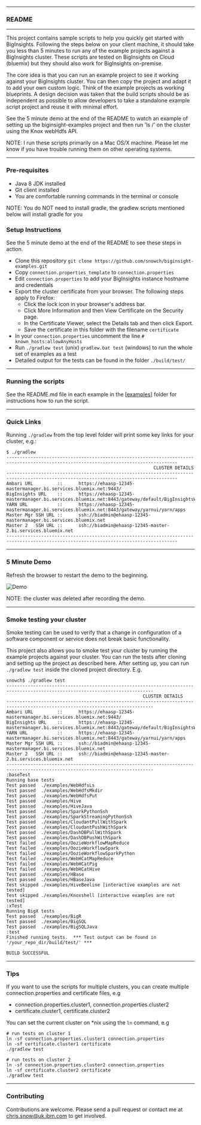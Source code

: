 *********************************************************************
### README
*********************************************************************

This project contains sample scripts  to help you quickly get started with BigInsights. Following the steps below on your client machine, it should take you less than 5 minutes to run any of the example projects against a BigInsights cluster. These scripts are tested on BigInsights on Cloud (bluemix) but they should also work for BigInsights on-premise.

The core idea is that you can run an example project to see it working against your BigInsights cluster. You can then copy the project and adapt it to add your own custom logic.  Think of the example projects as working blueprints.  A design decision was taken that the build scripts should be as independent as possible to allow developers to take a standalone example script project and reuse it with minimal effort.

See the 5 minute demo at the end of the README to watch an example of setting up the biginsight-examples project and then run 'ls /' on the cluster using the Knox webHdfs API.

NOTE: I run these scripts primarily on a Mac OS/X machine.  Please let me know if you have trouble running them on other operating systems.

*********************************************************************

### Pre-requisites

- Java 8 JDK installed
- Git client installed
- You are comfortable running commands in the terminal or console

NOTE: You do NOT need to install gradle, the gradlew scripts mentioned below will install gradle for you

### Setup Instructions

See the 5 minute demo at the end of the README to see these steps in action.

- Clone this repository `git clone https://github.com/snowch/biginsight-examples.git`
- Copy `connection.properties_template` to `connection.properties`
- Edit `connection.properties` to add your BigInsights instance hostname and credentials
- Export the cluster certificate from your browser. The following steps apply to Firefox:
  - Click the lock icon in your browser's address bar.
  - Click More Information and then View Certificate on the Security page.
  - In the Certificate Viewer, select the Details tab and then click Export.
  - Save the certificate in this folder with the filename `certificate`
- In your `connection.properties` uncomment the line `# known_hosts:allowAnyHosts`
- Run `./gradlew test` (unix) `gradlew.bat test` (windows) to run the whole set of examples as a test
- Detailed output for the tests can be found in the folder `./build/test/`

*********************************************************************
### Running the scripts

See the README.md file in each example in the [[examples](examples)] folder for instructions how to run the script.
*********************************************************************

### Quick Links

Running `./gradlew` from the top level folder will print some key links for your cluster, e.g.:

```
$ ./gradlew
--------------------------------------------------------------------------------------------------------------------------------------
                                                       CLUSTER DETAILS
--------------------------------------------------------------------------------------------------------------------------------------
Ambari URL         ::      https://ehaasp-12345-mastermanager.bi.services.bluemix.net:9443/
BigInsights URL    ::      https://ehaasp-12345-mastermanager.bi.services.bluemix.net:8443/gateway/default/BigInsightsWeb/index.html
YARN URL           ::      https://ehaasp-12345-mastermanager.bi.services.bluemix.net:8443/gateway/yarnui/yarn/apps
Master Mgr SSH URL ::      ssh://biadmin@ehaasp-12345-mastermanager.bi.services.bluemix.net
Master 2   SSH URL ::      ssh://biadmin@ehaasp-12345-master-2.bi.services.bluemix.net
--------------------------------------------------------------------------------------------------------------------------------------
```

*********************************************************************

### 5 Minute Demo

Refresh the browser to restart the demo to the beginning.

![Demo](./Overview.gif)

NOTE: the cluster was deleted after recording the demo.

*********************************************************************

### Smoke testing your cluster

Smoke testing can be used to verify that a change in configuration of a software component or service does not break basic functionality.

This project also allows you to smoke test your cluster by running the example projects against your cluster.  You can run the tests after cloning and setting up the project as described here.  After setting up, you can run `./gradlew test` inside the cloned project directory. E.g. 

```
snowch$ ./gradlew test
-----------------------------------------------------------------------------------------------------------------------------
                                                   CLUSTER DETAILS
-----------------------------------------------------------------------------------------------------------------------------
Ambari URL         ::      https://ehaasp-12345-mastermanager.bi.services.bluemix.net:9443/
BigInsights URL    ::      https://ehaasp-12345-mastermanager.bi.services.bluemix.net:8443/gateway/default/BigInsightsWeb/index.html
YARN URL           ::      https://ehaasp-12345-mastermanager.bi.services.bluemix.net:8443/gateway/yarnui/yarn/apps
Master Mgr SSH URL ::      ssh://biadmin@ehaasp-12345-mastermanager.bi.services.bluemix.net
Master 2   SSH URL ::      ssh://biadmin@ehaasp-12345-master-2.bi.services.bluemix.net
-----------------------------------------------------------------------------------------------------------------------------
:baseTest
Running base tests
Test passed  ./examples/WebHdfsLs
Test passed  ./examples/WebHdfsMkdir
Test passed  ./examples/WebHdfsPut
Test passed  ./examples/Hive
Test passed  ./examples/HiveJava
Test passed  ./examples/SparkPythonSsh
Test passed  ./examples/SparkStreamingPythonSsh
Test passed  ./examples/CloudantPullWithSpark
Test passed  ./examples/CloudantPushWithSpark
Test passed  ./examples/DashDBPullWithSpark
Test passed  ./examples/DashDBPushWithSpark
Test failed  ./examples/OozieWorkflowMapReduce
Test failed  ./examples/OozieWorkflowSpark
Test failed  ./examples/OozieWorkflowSparkPython
Test failed  ./examples/WebHCatMapReduce
Test failed  ./examples/WebHCatPig
Test failed  ./examples/WebHCatHive
Test passed  ./examples/HBase
Test passed  ./examples/HBaseJava
Test skipped ./examples/HiveBeeline [interactive examples are not tested]
Test skipped ./examples/Knoxshell [interactive examples are not tested]
:xTest
Running BigX tests
Test passed  ./examples/BigR
Test passed  ./examples/BigSQL
Test passed  ./examples/BigSQLJava
:test
Finished running tests.  *** Test output can be found in '/your_repo_dir/build/test/' ***

BUILD SUCCESSFUL
```

*********************************************************************

### Tips

If you want to use the scripts for multiple clusters, you can create multiple connection.properties and certificate files, e.g

- connection.properties.cluster1, connection.properties.cluster2
- certificate.cluster1, certificate.cluster2

You can set the current cluster on *nix using the `ln` command, e.g

```
# run tests on cluster 1
ln -sf connection.properties.cluster1 connection.properties
ln -sf certificate.cluster1 certificate
./gradlew test

# run tests on cluster 2
ln -sf connection.properties.cluster2 connection.properties
ln -sf certificate.cluster2 certificate
./gradlew test
```

*********************************************************************

### Contributing

Contributions are welcome.  Please send a pull request or contact me at chris.snow@uk.ibm.com to get involved.
